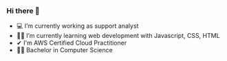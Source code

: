 ### Hi there 👋


- 💻 I’m currently working as support analyst
- 👨‍💻 I’m currently learning web development with Javascript, CSS, HTML
- ✔  I'm AWS Certified Cloud Practitioner  
- 👨‍🎓 Bachelor in Computer Science

